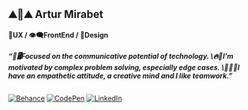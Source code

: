 ## ⛰🗻⛰ Artur Mirabet
#### 🤗UX / 👁‍🗨FrontEnd / 🎨Design
*__“📢🖥Focused on the communicative potential of technology. \🔥🧩I’m motivated by complex problem solving, especially edge cases. \🤜🏼🤛I have an empathetic attitude, a creative mind and I like teamwork.”__*
##
[![Behance](https://img.shields.io/badge/Behance-1769FF?style=for-the-badge&logo=Behance&logoColor=white)](https://www.behance.net/amirabet) [![CodePen](https://img.shields.io/badge/CodePen-000000?style=for-the-badge&logo=CodePen&logoColor=white)](https://codepen.io/amirabet) [![LinkedIn](https://img.shields.io/badge/LinkedIn-0A66C2?style=for-the-badge&logo=LinkedIn&logoColor=white)](https://linkedin.com/in/amirabet) 